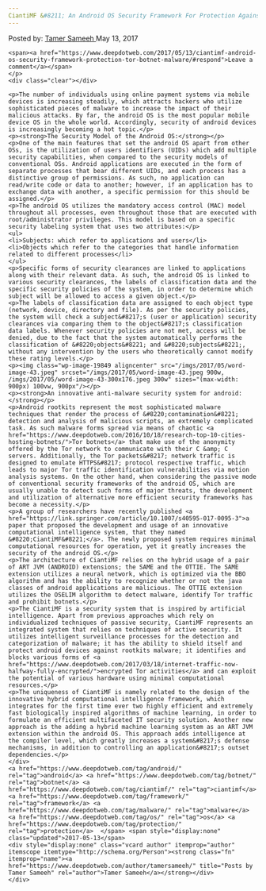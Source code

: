 ```yaml
---
CiantiMF &#8211; An Android OS Security Framework For Protection Against Tor Botnet Malware
---
```

<article class="post-listing post-19845 post type-post status-publish format-standard has-post-thumbnail hentry  tag-android tag-botnet tag-ciantimf tag-framework tag-malware tag-os tag-protection tag-security 
    <div class="post-inner">
        <span>Posted by: <a href="https://www.deepdotweb.com/author/tamersameeh/" title="">Tamer Sameeh </a></span>
    <span>May 13, 2017</span>
    
    <span><a href="https://www.deepdotweb.com/2017/05/13/ciantimf-android-os-security-framework-protection-tor-botnet-malware/#respond">Leave a comment</a></span>
    </p>
    <div class="clear"></div>
    
    <p>The number of individuals using online payment systems via mobile devices is increasing steadily, which attracts hackers who utilize sophisticated pieces of malware to increase the impact of their malicious attacks. By far, the android OS is the most popular mobile device OS in the whole world. Accordingly, security of android devices is increasingly becoming a hot topic.</p>
    <p><strong>The Security Model of the Android OS:</strong></p>
    <p>One of the main features that set the android OS apart from other OSs, is the utilization of users identifiers (UIDs) which add multiple security capabilities, when compared to the security models of conventional OSs. Android applications are executed in the form of separate processes that bear different UIDs, and each process has a distinctive group of permissions. As such, no application can read/write code or data to another; however, if an application has to exchange data with another, a specific permission for this should be assigned.</p>
    <p>The android OS utilizes the mandatory access control (MAC) model throughout all processes, even throughout those that are executed with root/administrator privileges. This model is based on a specific security labeling system that uses two attributes:</p>
    <ul>
    <li>Subjects: which refer to applications and users</li>
    <li>Objects which refer to the categories that handle information related to different processes</li>
    </ul>
    <p>Specific forms of security clearances are linked to applications along with their relevant data. As such, the android OS is linked to various security clearances, the labels of classification data and the specific security policies of the system, in order to determine which subject will be allowed to access a given object.</p>
    <p>The labels of classification data are assigned to each object type (network, device, directory and file). As per the security policies, the system will check a subject&#8217;s (user or application) security clearances via comparing them to the object&#8217;s classification data labels. Whenever security policies are not met, access will be denied, due to the fact that the system automatically performs the classification of &#8220;objects&#8221; and &#8220;subjects&#8221;, without any intervention by the users who theoretically cannot modify these rating levels.</p>
    <p><img class="wp-image-19849 aligncenter" src="/imgs/2017/05/word-image-43.jpeg" srcset="/imgs/2017/05/word-image-43.jpeg 900w, /imgs/2017/05/word-image-43-300x176.jpeg 300w" sizes="(max-width: 900px) 100vw, 900px"/></p>
    <p><strong>An innovative anti-malware security system for android:</strong></p>
    <p>Android rootkits represent the most sophisticated malware techniques that render the process of &#8220;contamination&#8221; detection and analysis of malicious scripts, an extremely complicated task. As such malware forms spread via means of chaotic <a href="https://www.deepdotweb.com/2016/10/18/research-top-10-cities-hosting-botnets/">Tor botnets</a> that make use of the anonymity offered by the Tor network to communicate with their C &amp; C servers. Additionally, the Tor packets&#8217; network traffic is designed to emulate HTTPS&#8217; protocol respective traffic, which leads to major Tor traffic identification vulnerabilities via motion analysis systems. On the other hand, when considering the passive mode of conventional security frameworks of the android OS, which are usually unable to detect such forms of major threats, the development and utilization of alternative more efficient security frameworks has become a necessity.</p>
    <p>A group of researchers have recently published <a href="https://link.springer.com/article/10.1007/s40595-017-0095-3">a paper that proposed the development and usage of an innovative computational intelligence system, that they named &#8220;CiantiMF&#8221;</a>. The newly proposed system requires minimal computational resources for operation, yet it greatly increases the security of the android OS.</p>
    <p>The architecture of CiantiMF relies on the hybrid usage of a pair of ART JVM (ANDROID) extensions; the SAME and the OTTIE. The SAME extension utilizes a neural network, which is optimized via the BBO algorithm and has the ability to recognize whether or not the java classes of android applications are malicious. The OTTIE extension utilizes the OSELIM algorithm to detect malware, identify Tor traffic and prohibit botnets.</p>
    <p>The CiantiMF is a security system that is inspired by artificial intelligence. Apart from previous approaches which rely on individualized techniques of passive security, CiantiMF represents an integrated system that relies on techniques of active security. It utilizes intelligent surveillance processes for the detection and categorization of malware; it has the ability to shield itself and protect android devices against rootkits malware; it identifies and blocks various forms of <a href="https://www.deepdotweb.com/2017/03/18/internet-traffic-now-halfway-fully-encrypted/">encrypted Tor activities</a> and can exploit the potential of various hardware using minimal computational resources.</p>
    <p>The uniqueness of CiantiMF is namely related to the design of the innovative hybrid computational intelligence framework, which integrates for the first time ever two highly efficient and extremely fast biologically inspired algorithms of machine learning, in order to formulate an efficient multifaceted IT security solution. Another new approach is the adding a hybrid machine learning system as an ART JVM extension within the android OS. This approach adds intelligence at the compiler level, which greatly increases a system&#8217;s defense mechanisms, in addition to controlling an application&#8217;s outset dependencies.</p>
    </div>
    <a href="https://www.deepdotweb.com/tag/android/" rel="tag">android</a> <a href="https://www.deepdotweb.com/tag/botnet/" rel="tag">botnet</a> <a href="https://www.deepdotweb.com/tag/ciantimf/" rel="tag">ciantimf</a> <a href="https://www.deepdotweb.com/tag/framework/" rel="tag">framework</a> <a href="https://www.deepdotweb.com/tag/malware/" rel="tag">malware</a> <a href="https://www.deepdotweb.com/tag/os/" rel="tag">os</a> <a href="https://www.deepdotweb.com/tag/protection/" rel="tag">protection</a>  </span> <span style="display:none" class="updated">2017-05-13</span>
    <div style="display:none" class="vcard author" itemprop="author" itemscope itemtype="http://schema.org/Person"><strong class="fn" itemprop="name"><a href="https://www.deepdotweb.com/author/tamersameeh/" title="Posts by Tamer Sameeh" rel="author">Tamer Sameeh</a></strong></div>
    </div>
</article>

